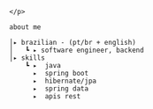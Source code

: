     </p>                                                                                                                            
                                                                                                
    about me
    
    │▸ brazilian - (pt/br + english)
    │   ┗ ▸ software engineer, backend                                               
    │▸ skills
        ┗ ▸  java
          ▸  spring boot
          ▸  hibernate/jpa
          ▸  spring data
          ▸  apis rest
          
